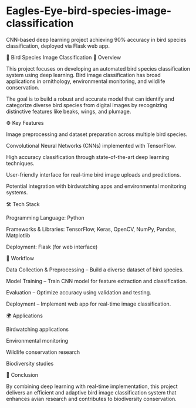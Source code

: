 # Eagles-Eye-bird-species-image-classification
CNN-based deep learning project achieving 90% accuracy in bird species classification, deployed via Flask web app.

🦉 Bird Species Image Classification
📌 Overview

This project focuses on developing an automated bird species classification system using deep learning. Bird image classification has broad applications in ornithology, environmental monitoring, and wildlife conservation.

The goal is to build a robust and accurate model that can identify and categorize diverse bird species from digital images by recognizing distinctive features like beaks, wings, and plumage.

⚙️ Key Features

Image preprocessing and dataset preparation across multiple bird species.

Convolutional Neural Networks (CNNs) implemented with TensorFlow.

High accuracy classification through state-of-the-art deep learning techniques.

User-friendly interface for real-time bird image uploads and predictions.

Potential integration with birdwatching apps and environmental monitoring systems.

🛠️ Tech Stack

Programming Language: Python

Frameworks & Libraries: TensorFlow, Keras, OpenCV, NumPy, Pandas, Matplotlib

Deployment: Flask (for web interface)

🚀 Workflow

Data Collection & Preprocessing – Build a diverse dataset of bird species.

Model Training – Train CNN model for feature extraction and classification.

Evaluation – Optimize accuracy using validation and testing.

Deployment – Implement web app for real-time image classification.

🌍 Applications

Birdwatching applications

Environmental monitoring

Wildlife conservation research

Biodiversity studies

📖 Conclusion

By combining deep learning with real-time implementation, this project delivers an efficient and adaptive bird image classification system that enhances avian research and contributes to biodiversity conservation.
